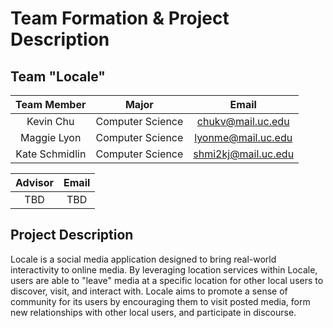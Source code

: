 # Team Formation & Project Description

## Team "Locale"

| Team Member    | Major            | Email                                           |
| :------------: | :--------------: | :---------------------------------------------: |
| Kevin Chu      | Computer Science | [chukv@mail.uc.edu](mailto:chukv@mail.uc.edu)   |
| Maggie Lyon    | Computer Science | [lyonme@mail.uc.edu](mailto:lyonme@mail.uc.edu) |
| Kate Schmidlin | Computer Science | [shmi2kj@mail.uc.edu](mailto:shmi2kj@mail.uc.edu) |

| Advisor | Email |
| :-----: | :---: |
| TBD | TBD |

## Project Description
Locale is a social media application designed to bring real-world interactivity to online media. By leveraging location services within Locale, users are able to "leave" media at a specific location for other local users to discover, visit, and interact with. Locale aims to promote a sense of community for its users by encouraging them to visit posted media, form new relationships with other local users, and participate in discourse. 